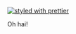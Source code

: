 [![styled with prettier](https://img.shields.io/badge/styled_with-prettier-ff69b4.svg)](https://github.com/prettier/prettier)

Oh hai!
